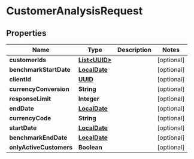 
# CustomerAnalysisRequest

## Properties
Name | Type | Description | Notes
------------ | ------------- | ------------- | -------------
**customerIds** | [**List&lt;UUID&gt;**](UUID.md) |  |  [optional]
**benchmarkStartDate** | [**LocalDate**](LocalDate.md) |  |  [optional]
**clientId** | [**UUID**](UUID.md) |  |  [optional]
**currencyConversion** | **String** |  |  [optional]
**responseLimit** | **Integer** |  |  [optional]
**endDate** | [**LocalDate**](LocalDate.md) |  |  [optional]
**currencyCode** | **String** |  |  [optional]
**startDate** | [**LocalDate**](LocalDate.md) |  |  [optional]
**benchmarkEndDate** | [**LocalDate**](LocalDate.md) |  |  [optional]
**onlyActiveCustomers** | **Boolean** |  |  [optional]



